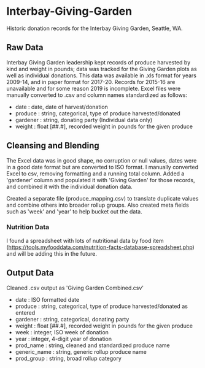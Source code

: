 # Interbay-Giving-Garden
Historic donation records for the Interbay Giving Garden, Seattle, WA. 

## Raw Data
Interbay Giving Garden leadership kept records of produce harvested by kind and weight in pounds; data was tracked for the Giving Garden plots as well as individual donations. This data was available in .xls format for years 2009-14, and in paper format for 2017-20. Records for 2015-16 are unavailable and for some reason 2019 is incomplete. Excel files were manually converted to .csv and column names standardized as follows:

- date : date, date of harvest/donation
- produce : string, categorical, type of produce harvested/donated
- gardener : string, donating party (Individual data only)
- weight : float [##.#], recorded weight in pounds for the given produce

## Cleansing and Blending
The Excel data was in good shape, no corruption or null values, dates were in a good date format but are converted to ISO format. I manually converted Excel to csv, removing formatting and a running total column. Added a 'gardener' column and populated it with 'Giving Garden' for those records, and combined it with the individual donation data.

Created a separate file (produce_mapping.csv) to translate duplicate values and combine others into broader rollup groups. Also created meta fields such as 'week' and 'year' to help bucket out the data.

### Nutrition Data
I found a spreadsheet with lots of nutritional data by food item (https://tools.myfooddata.com/nutrition-facts-database-spreadsheet.php) and will be adding this in the future.

## Output Data
Cleaned .csv output as 'Giving Garden Combined.csv'
- date : ISO formatted date
- produce : string, categorical, type of produce harvested/donated as entered
- gardener : string, categorical, donating party
- weight : float [##.#], recorded weight in pounds for the given produce
- week : integer, ISO week of donation
- year : integer, 4-digit year of donation
- prod_name : string, cleaned and standardized produce name
- generic_name : string, generic rollup produce name
- prod_group : string, broad rollup category
